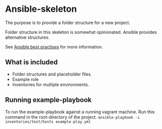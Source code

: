 # Ansible-skeleton
The purpose is to provide a folder structure for a new project.

Folder structure in this skeleton is somewhat opinionated. Ansible provides alternative structures.

See [Ansible best practises](https://docs.ansible.com/ansible/latest/user_guide/playbooks_best_practices.html#directory-layout) for more information.

## What is included
- Folder structures and placeholder files.
- Example role
- Inventories for multiple environments.

## Running example-playbook
To run the example-playbook against a running vagrant machine. Run this command in the root-directory of the project.
```ansible-playbook -i inventories/test/hosts example-play.yml```
